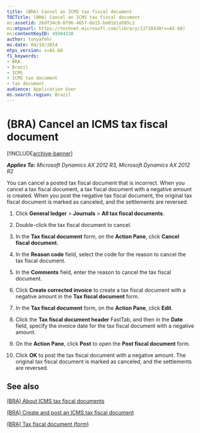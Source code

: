```yaml
---
title: (BRA) Cancel an ICMS tax fiscal document
TOCTitle: (BRA) Cancel an ICMS tax fiscal document
ms:assetid: 26df34c8-8f96-4657-bb15-be01b1a585c2
ms:mtpsurl: https://technet.microsoft.com/library/JJ710438(v=AX.60)
ms:contentKeyID: 49384330
author: tonyafehr
ms.date: 04/18/2014
mtps_version: v=AX.60
f1_keywords:
- BRA
- Brazil
- ICMS
- ICMS tax document
- tax document
audience: Application User
ms.search.region: Brazil
---
```


# (BRA) Cancel an ICMS tax fiscal document 


[!INCLUDE[archive-banner](includes/archive-banner.md)]


_**Applies To:** Microsoft Dynamics AX 2012 R3, Microsoft Dynamics AX 2012 R2_

You can cancel a posted tax fiscal document that is incorrect. When you cancel a tax fiscal document, a tax fiscal document with a negative amount is created. When you post the negative tax fiscal document, the original tax fiscal document is marked as canceled, and the settlements are reversed.

1.  Click **General ledger** \> **Journals** \> **All tax fiscal documents**.

2.  Double-click the tax fiscal document to cancel.

3.  In the **Tax fiscal document** form, on the **Action Pane**, click **Cancel fiscal document**.

4.  In the **Reason code** field, select the code for the reason to cancel the tax fiscal document.

5.  In the **Comments** field, enter the reason to cancel the tax fiscal document.

6.  Click **Create corrected invoice** to create a tax fiscal document with a negative amount in the **Tax fiscal document** form.

7.  In the **Tax fiscal document** form, on the **Action Pane**, click **Edit**.

8.  Click the **Tax fiscal document header** FastTab, and then in the **Date** field, specify the invoice date for the tax fiscal document with a negative amount.

9.  On the **Action Pane**, click **Post** to open the **Post fiscal document** form.

10. Click **OK** to post the tax fiscal document with a negative amount. The original tax fiscal document is marked as canceled, and the settlements are reversed.

## See also

[(BRA) About ICMS tax fiscal documents](bra-about-icms-tax-fiscal-documents.md)

[(BRA) Create and post an ICMS tax fiscal document](bra-create-and-post-an-icms-tax-fiscal-document.md)

[(BRA) Tax fiscal document (form)](https://technet.microsoft.com/library/jj710428\(v=ax.60\))

  


